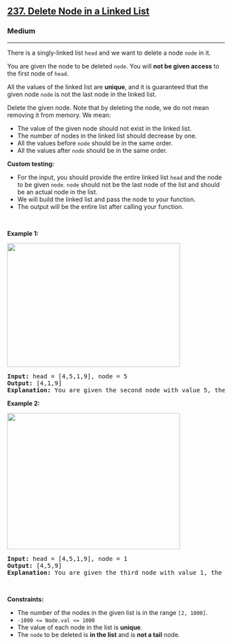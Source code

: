 <h2><a href="https://leetcode.com/problems/delete-node-in-a-linked-list/">237. Delete Node in a Linked List</a></h2><h3>Medium</h3><hr><div style="user-select: auto;"><p style="user-select: auto;">There is a singly-linked list <code style="user-select: auto;">head</code> and we want to delete a node <code style="user-select: auto;">node</code> in it.</p>

<p style="user-select: auto;">You are given the node to be deleted <code style="user-select: auto;">node</code>. You will <strong style="user-select: auto;">not be given access</strong> to the first node of <code style="user-select: auto;">head</code>.</p>

<p style="user-select: auto;">All the values of the linked list are <strong style="user-select: auto;">unique</strong>, and it is guaranteed that the given node <code style="user-select: auto;">node</code> is not the last node in the linked list.</p>

<p style="user-select: auto;">Delete the given node. Note that by deleting the node, we do not mean removing it from memory. We mean:</p>

<ul style="user-select: auto;">
	<li style="user-select: auto;">The value of the given node should not exist in the linked list.</li>
	<li style="user-select: auto;">The number of nodes in the linked list should decrease by one.</li>
	<li style="user-select: auto;">All the values before <code style="user-select: auto;">node</code> should be in the same order.</li>
	<li style="user-select: auto;">All the values after <code style="user-select: auto;">node</code> should be in the same order.</li>
</ul>

<p style="user-select: auto;"><strong style="user-select: auto;">Custom testing:</strong></p>

<ul style="user-select: auto;">
	<li style="user-select: auto;">For the input, you should provide the entire linked list <code style="user-select: auto;">head</code> and the node to be given <code style="user-select: auto;">node</code>. <code style="user-select: auto;">node</code> should not be the last node of the list and should be an actual node in the list.</li>
	<li style="user-select: auto;">We will build the linked list and pass the node to your function.</li>
	<li style="user-select: auto;">The output will be the entire list after calling your function.</li>
</ul>

<p style="user-select: auto;">&nbsp;</p>
<p style="user-select: auto;"><strong class="example" style="user-select: auto;">Example 1:</strong></p>
<img alt="" src="https://assets.leetcode.com/uploads/2020/09/01/node1.jpg" style="width: 400px; height: 286px; user-select: auto;">
<pre style="user-select: auto;"><strong style="user-select: auto;">Input:</strong> head = [4,5,1,9], node = 5
<strong style="user-select: auto;">Output:</strong> [4,1,9]
<strong style="user-select: auto;">Explanation: </strong>You are given the second node with value 5, the linked list should become 4 -&gt; 1 -&gt; 9 after calling your function.
</pre>

<p style="user-select: auto;"><strong class="example" style="user-select: auto;">Example 2:</strong></p>
<img alt="" src="https://assets.leetcode.com/uploads/2020/09/01/node2.jpg" style="width: 400px; height: 315px; user-select: auto;">
<pre style="user-select: auto;"><strong style="user-select: auto;">Input:</strong> head = [4,5,1,9], node = 1
<strong style="user-select: auto;">Output:</strong> [4,5,9]
<strong style="user-select: auto;">Explanation: </strong>You are given the third node with value 1, the linked list should become 4 -&gt; 5 -&gt; 9 after calling your function.
</pre>

<p style="user-select: auto;">&nbsp;</p>
<p style="user-select: auto;"><strong style="user-select: auto;">Constraints:</strong></p>

<ul style="user-select: auto;">
	<li style="user-select: auto;">The number of the nodes in the given list is in the range <code style="user-select: auto;">[2, 1000]</code>.</li>
	<li style="user-select: auto;"><code style="user-select: auto;">-1000 &lt;= Node.val &lt;= 1000</code></li>
	<li style="user-select: auto;">The value of each node in the list is <strong style="user-select: auto;">unique</strong>.</li>
	<li style="user-select: auto;">The <code style="user-select: auto;">node</code> to be deleted is <strong style="user-select: auto;">in the list</strong> and is <strong style="user-select: auto;">not a tail</strong> node.</li>
</ul>
</div>
